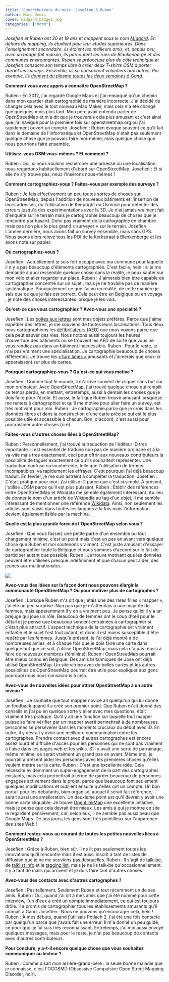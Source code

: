 ```yaml
---
title: 'Contributeurs du mois: Josefien & Ruben'
author: Marc Gemis
cover: midgard_badges.jpg
categories: ["motm"]
---
```


_Josefien et Ruben ont 20 et 19 ans et mappent sous le nom <a href="https://openstreetmap.org/user/M!dgard">M!dgard</a>. En dehors du mapping, ils étudient pour leur études supérieures. Dans l'enseignement secondaire, ils étaient les meilleurs amis, et, depuis peu, avec un badge fait maison, ils parcourent les rues de Blankenberge et des communes environnantes. Ruben se préoccupe plus du côté technique et Josefien consacre son temps libre à créer deux T-shirts OSM à porter durant les surveys. Ensemble, ils se consacrent volontiers aux autres. Par exemple, ils [donnent du plasma toutes les deux semaines à Gand](https://www.openstreetmap.org/way/334861945)._

**Comment vous avez appris à connaître OpenStreetMap ?**

Ruben : En 2012, j'ai regardé Google Maps et j'ai remarqué qu'un chemin dans mon quartier était cartographié de manière incorrecte. J'ai décidé de changer cela avec le tout nouveau Map Maker, mais cela n'a été changé que quelques mois plus tard. Mon père avait entendu parler de OpenStreetMap et m'a dit que je trouverais cela plus amusant et c'est ainsi que j'ai navigué pour la première fois sur openstreetmap.org où j'ai rapidement ouvert un compte.
Josefien : Ruben évoque souvent ce qu'il fait dans le domaine de l'informatique et OpenStreetMap n'était pas seulement quelque chose que je pouvais faire moi-même, mais quelque chose que nous pourrions faire ensemble.

**Utilisez-vous OSM vous-mêmes ? Et comment ?**

Ruben : Oui, si nous voulons rechercher une adresse ou une localisation, nous regardons habituellement d'abord sur OpenStreetMap.
Josefien : Et si elle ne s'y trouve pas, nous l'insérons nous-mêmes !

**Comment cartographiez-vous ? Faites-vous par exemple des surveys ?**

Ruben : Je fais effectivement un peu toutes sortes de choses sur OpenStreetMap, depuis l'addition de nouveaux bâtiments et l'insertion de leurs adresses, ou l'utilisation de Keepright ou Osmose pour détecter des erreurs jusqu'à des expérimentations avec la 3D. Je n'ai jamais vraiment fait d'enquête sur le terrain mais je cartographie beaucoup de choses que je rencontre par hasard. Donc pas vraiment de la cartographie en chambre mais pas non plus le plus grand « surveyor » sur le terrain.
Josefien : L'année dernière, nous avons fait un survey ensemble, mais sans GPS. Nous avons alors relevé tous les POI de la Kerkstraat à Blankenberge et les avons noté sur papier.

**Où cartographiez-vous ?**

Josefien : Actuellement je suis fort occupé avec ma commune pour laquelle il n'y a pas beaucoup d'éléments cartographiés. C'est facile, hein : si je me demande à quoi ressemble quelque chose dans la réalité, je peux sauter sur mon vélo et aller regarder sur place.
Ruben : J'aimerais bien être capable de cartographier concentré sur un sujet ; mais je ne travaille pas de manière systématique. Principalement ce que j'ai vu en réalité, de cette manière je sais que ce que je fais est correct. Cela peut être en Belgique ou en voyage ; je note des choses intéressantes lorsque je les vois.

**Qu'est-ce que vous cartographiez ? Avez-vous une spécialité ?**

Josefien : Les [boîtes aux lettres](http://wiki.openstreetmap.org/wiki/Tag:amenity%3Dpost_box) sont mes objets préférés. Parce que j'aime expédier des lettres, je me souviens de toutes leurs localisations. Tous deux nous cartographions les [défibrillateurs](http://wiki.openstreetmap.org/wiki/Tag:emergency%3Ddefibrillator) (AED) que nous voyons parce que cela peut sauver des vies. Nous notons aussi toujours les heures d'ouverture des bâtiments où se trouvent les AED de sorte que vous ne vous rendiez pas dans un bâtiment inaccessible.
Ruben : Pour le reste, je n'ai pas vraiment une spécialisation. Je cartographie beaucoup de choses différentes. Je trouve les [« turn lanes »](http://wiki.openstreetmap.org/wiki/Key:turn) amusants et j'aimerais que ceux-ci apparaissent sur plus de cartes.

**Pourquoi cartographiez-vous ? Qu'est-ce qui vous motive ?**

Josefien : Comme tout le monde, il m'arrive souvent de cliquer sans but sur mon ordinateur. Avec OpenStreetMap, j'ai trouvé quelque chose qui remplit ce temps perdu, en mettant, entretemps, aussi à demain les choses que je dois faire pour l'école. Et aussi, le fait que Ruben trouve amusant lorsque je me remets à cartographier et qu'il me motive pour aller faire un survey, est très motivant pour moi.
Ruben : Je cartographie parce que je crois dans les données libres et dans la construction d'une carte précise qui est le plus possible utile et accessible à chacun. Bon, d'accord, c'est aussi pour procrastiner autre choses (rire).

**Faites-vous d'autres choses liées à OpenStreetMap?**

Ruben : Personnellement, j'ai trouvé la traduction de l'éditeur iD très importante. Il est essentiel de traduire non pas de manière ordinaire et à la va-vite mais très exactement, ceci pour offrir aux nouveaux contributeurs la possibilité de taguer exactement ce qu'ils souhaitent représenter. Une traduction confuse ou incohérente, telle que l'utilisation de termes incompatibles, va rapidement les effrayer. C'est pourquoi j'ai déjà beaucoup traduit. En février, je me suis astreint à compléter la traduction.
Josefien : C'était pratique pour moi ; j'ai utilisé iD parce que c'est si simple. À présent, j'utilise JOSM parce qu'il est plus puissant.
Ruben : Établir des références entre OpenStreetMap et Wikidata me semble également intéressant. Au lieu de donner le nom d'un article de Wikipedia au tag d'un objet, il me semble intéressant de mentionner une référence [Wikidata](http://wikidata.org/). Ainsi, non seulement les articles sont saisis dans toutes les langues à la fois mais l'information devient également lisible par la machine.

**Quelle est la plus grande force de l'OpenStreetMap selon vous ?**

Josefien : Que vous fassiez une petite partie d'un ensemble ou tout changement minime, c'est un point mais c'est un pas en avant vers quelque chose que Ruben et moi soutenons vraiment. C'est juste amusant d'essayer de cartographier toute la Belgique et nous sommes d'accord sur le fait de participer autant que possible.
Ruben : Je trouve motivant que les données peuvent être utilisées presque indéfiniment et que chacun peut aider, des jeunes aux multinationales.

<img src="{{ site.baseurl }}/assets/images/motm/2015/03/midgard_kerkstraat.png"/>

**Avez-vous des idées sur la façon dont nous pouvons élargir la communauté OpenStreetMap ? Ou pour motiver plus de cartographes ?**

Josefien : Lorsque Ruben m'a dit que j'étais une des rares filles « mapper », j'ai été un peu surprise. Non pas que je m'attendais à une majorité de femmes, mais apparemment il y en a vraiment peu. Je pense qu'ici il y a un préjugé qui joue un rôle. Beaucoup de femmes ont le coup d'œil pour le détail et je pense que beaucoup seraient entrainées à cartographier si c'était plus attractif. L'aspect technique de la cartographie est vraiment enfantin et le sujet l'est tout autant, et donc il est moins susceptible d'être repéré par les femmes. Jusqu'à présent, je l'ai déjà montré à de nombreuses amies, et à chaque fois que je dois faire une carte dans quelque but que ce soit, j'utilise OpenStreetMap, mais cela n'a pas réussi à faire de nouveaux membres (féminins).
Ruben : OpenStreetMap pourrait être mieux connu en Belgique. Des amis britanniques de Jose ont déjà utilisé OpenStreetMap. Un site vitrine avec de belles cartes et les autres possibilités de OpenStreetMap pourrait être utile pour expliquer aux gens pourquoi nous nous consacrons à cela.

**Avez-vous de nouvelles idées pour attirer OpenStreetMap à un autre niveau ?**

Josefien : Je souhaite que tout mapper novice ait quelqu'un qui lui donne un feedback quand il a créé son premier point. Que Ruben m'ait donné des conseils et j'ai pu en quelque sorte y aller avec mes questions, était vraiment très pratique. Qu'il y ait une fonction sur laquelle tout mapper puisse se faire vérifier par un mapper averti permettrait à de nombreuses personnes se persévérer dans les moments cruciaux du début avec iD. En outre, il y devrait y avoir une meilleure communication entre les cartographes. Prendre contact avec d'autres cartographes est encore assez lourd et difficile d'accès pour les personnes qui ne sont pas vraiment à l'aise dans les pages web et les wikis. S'il y avait une sorte de parrainage, même minime, ce serait vraiment un grand pas en avant. Même moi, je pourrait à présent aider les personnes avec les premières choses qu'elles veulent mettre sur la carte.
Ruben : C'est une excellente idée. Cela nécessite évidemment un super-engagement de la part des cartographes existants, mais cela permettrait à terme de garder beaucoup de personnes engagées activement dans le projet, parce que beaucoup font seulement quelques modifications et oublient ensuite qu'elles ont un compte. Un bon portail pour les débutants, bien organisé, auquel il serait fait référence, serait aussi une amélioration. Un deuxième point est qu'il devrait y avoir une bonne carte cliquable. Je trouve [OpenLinkMap](http://www.openlinkmap.org/) une excellente initiative, mais je pense que cela devrait être mieux. Les amis à qui je montre ce site le regardent pensivement, car, selon eux, il ne semble pas aussi beau que Google Maps. De nos jours, les gens sont très pointilleux sur l'apparence des sites Web !

**Comment restez-vous au courant de toutes les petites nouvelles liées à OpenStreetMap ?**

Josefien : Grâce à Ruben, bien sûr. Il ne lit pas seulement toutes les innovations qu'il rencontre mais il est aussi inscrit à tant de listes de diffusion que je ne me souviens pas desquelles.
Ruben : Il s'agit de [talk-be](https://lists.openstreetmap.org/listinfo/talk-be), de [talklist info](https://lists.openstreetmap.org/listinfo/talk) et le [tagging list](https://lists.openstreetmap.org/listinfo/tagging), mais je ne lis talk-be qu'occasionnellement. Il y a tant de mails qui arrivent et je dois faire tant d'autres choses.

**Avez-vous des contacts avec d'autres cartographes ?**

Josefien : Pas tellement. Seulement Ruben et tout récemment un de ses amis.
Ruben : Oui, quand j'ai dit à mes amis que j'ai été nommé pour cette interview, l'un d'eux a créé un compte immédiatement, ce qui est toujours drôle. Il a promis de cartographier tous les établissements amusants qu'il connaît à Gand.
Josefien : Nous ne pouvons qu'encourager cela, hein !
Ruben : À mes débuts, quand j'utilisais Potlach 2, j'ai été une fois contacté par quelqu'un parce que j'avais fait une erreur. Il m'a donné un peu guidé, ce pour quoi je lui suis très reconnaissant. Entretemps, j'ai moi aussi envoyé quelques messages, mais pour le reste, je n'ai pas beaucoup de contacts avec d'autres contributeurs.

**Pour conclure, y a-t-il encore quelque chose que vous souhaitez communiquer au lecteur ?**

Ruben : Comme disait mon arrière-grand-père : la seule bonne maladie que je connaisse, c'est l'OCOSMD (Obsessive Compulsive Open Street Mapping Disorder, ndlr).
